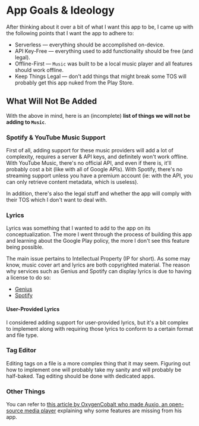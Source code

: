 # App Goals & Ideology

After thinking about it over a bit of what I want this app to be, I came up with the following points that I want the app to adhere to:

- Serverless — everything should be accomplished on-device.
- API Key-Free — everything used to add functionality should be free (and legal).
- Offline-First — `Music` was built to be a local music player and all features should work offline.
- Keep Things Legal — don't add things that might break some TOS will probably get this app nuked from the Play Store.

## What Will Not Be Added

With the above in mind, here is an (incomplete) **list of things we will not be adding to `Music`**.

### Spotify & YouTube Music Support

First of all, adding support for these music providers will add a lot of complexity, requires a server & API keys, and definitely won't work offline. With YouTube Music, there's no official API, and even if there is, it'll probably cost a bit (like with all of Google APIs). With Spotify, there's no streaming support unless you have a premium account (ie: with the API, you can only retrieve content metadata, which is useless).

In addition, there's also the legal stuff and whether the app will comply with their TOS which I don't want to deal with.

### Lyrics

Lyrics was something that I wanted to add to the app on its conceptualization. The more I went through the process of building this app and learning about the Google Play policy, the more I don't see this feature being possible.

The main issue pertains to Intellectual Property (IP for short). As some may know, music cover art and lyrics are both copyrighted material. The reason why services such as Genius and Spotify can display lyrics is due to having a license to do so:

- [Genius](https://genius.com/static/licensing)
- [Spotify](https://support.spotify.com/us/artists/article/lyrics/)

#### User-Provided Lyrics

I considered adding support for user-provided lyrics, but it's a bit complex to implement along with requiring those lyrics to conform to a certain format and file type.

### Tag Editor

Editing tags on a file is a more complex thing that it may seem. Figuring out how to implement one will probably take my sanity and will probably be half-baked. Tag editing should be done with dedicated apps.

### Other Things

You can refer to [this article by OxygenCobalt who made Auxio, an open-source media player](https://github.com/OxygenCobalt/Auxio/wiki/Why-Are-These-Features-Missing%3F) explaining why some features are missing from his app.
